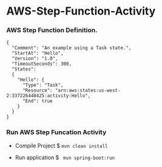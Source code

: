 # AWS-Step-Function-Activity
### AWS Step Function Definition.
``` 
{
  "Comment": "An example using a Task state.",
  "StartAt": "Hello",
  "Version": "1.0",
  "TimeoutSeconds": 300,
  "States":
  {
    "Hello": {
      "Type": "Task",
      "Resource": "arn:aws:states:us-west-2:337226440425:activity:Hello",
      "End": true
    }
  }
}
```

### Run AWS Step Funcation Activity
- Compile Project
$ ``` mvn clean install ```

- Run application
$ ``` mvn spring-boot:run```

